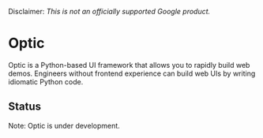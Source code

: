 Disclaimer: _This is not an officially supported Google product._

# Optic

Optic is a Python-based UI framework that allows you to rapidly build web demos. Engineers without frontend experience can build web UIs by writing idiomatic Python code.

## Status

Note: Optic is under development.
